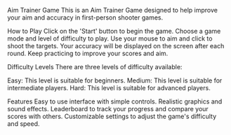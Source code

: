 Aim Trainer Game
This is an Aim Trainer Game designed to help improve your aim and accuracy in first-person shooter games.

How to Play
Click on the 'Start' button to begin the game.
Choose a game mode and level of difficulty to play.
Use your mouse to aim and click to shoot the targets.
Your accuracy will be displayed on the screen after each round.
Keep practicing to improve your scores and aim.

Difficulty Levels
There are three levels of difficulty available:

Easy: This level is suitable for beginners.
Medium: This level is suitable for intermediate players.
Hard: This level is suitable for advanced players.

Features
Easy to use interface with simple controls.
Realistic graphics and sound effects.
Leaderboard to track your progress and compare your scores with others.
Customizable settings to adjust the game's difficulty and speed.
